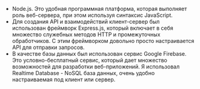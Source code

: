 - Node.js. Это удобная программная  платформа, которая выполняет роль веб-сервера, при этом используя синтаксис JavaScript. 
- Для создания API и взаимодействий клиент-сервер был использован фреймворк Express.js, который включает в себя множество служебных методов HTTP и промежуточных обработчиков. С этим фреймворком довольно просто настраивается API для отправки запросов.
- В качестве базы данных был использован сервис Google Firebase. Это условно-бесплатный сервис, который дает множество возможностей для разработки веб-приложений. Я использовал Realtime Database - NoSQL база данных, очень удобно настраиваемая под клиент или сервер.
